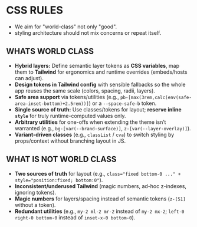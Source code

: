 # CSS RULES

- We aim for "world-class" not only "good".
- styling architecture should not mix concerns or repeat itself.

## WHATS WORLD CLASS 
* **Hybrid layers:** Define semantic layer tokens as **CSS variables**, map them to **Tailwind** for ergonomics and runtime overrides (embeds/hosts can adjust).
* **Design tokens in Tailwind config** with sensible fallbacks so the whole app reuses the same scale (colors, spacing, radii, layers).
* **Safe area support** via tokens/utilities (e.g., `pb-[max(3rem,calc(env(safe-area-inset-bottom)+2.5rem))]`) or a `--space-safe-b` token.
* **Single source of truth:** Use classes/tokens for layout; **reserve inline `style`** for truly runtime-computed values only.
* **Arbitrary utilities** for one-offs when extending the theme isn’t warranted (e.g., `bg-[var(--brand-surface)]`, `z-[var(--layer-overlay)]`).
* **Variant-driven classes** (e.g., `classList` / `cva`) to switch styling by props/context without branching layout in JS.

## WHAT IS NOT WORLD CLASS
* **Two sources of truth** for layout (e.g., `class="fixed bottom-0 ..." + style="position:fixed; bottom:0"`).
* **Inconsistent/underused Tailwind** (magic numbers, ad-hoc z-indexes, ignoring tokens).
* **Magic numbers** for layers/spacing instead of semantic tokens (`z-[51]` without a token).
* **Redundant utilities** (e.g., `my-2 ml-2 mr-2` instead of `my-2 mx-2`; `left-0 right-0 bottom-0` instead of `inset-x-0 bottom-0`).